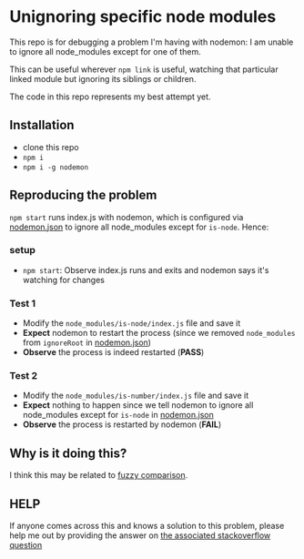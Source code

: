 # Unignoring specific node modules

This repo is for debugging a problem I'm having with nodemon: I am unable to ignore all node_modules except for one of them.

This can be useful wherever `npm link` is useful, watching that particular linked module but ignoring its siblings or children.

The code in this repo represents my best attempt yet.

## Installation

- clone this repo
- `npm i`
- `npm i -g nodemon`

## Reproducing the problem

`npm start` runs index.js with nodemon, which is configured via [nodemon.json](nodemon.json) to ignore all node_modules except for `is-node`. Hence:

### setup
- `npm start`: Observe index.js runs and exits and nodemon says it's watching for changes

### Test 1
- Modify the `node_modules/is-node/index.js` file and save it
- **Expect** nodemon to restart the process (since we removed `node_modules` from `ignoreRoot` in [nodemon.json](nodemon.json))
- **Observe** the process is indeed restarted (**PASS**)

### Test 2
- Modify the `node_modules/is-number/index.js` file and save it
- **Expect** nothing to happen since we tell nodemon to ignore all node_modules except for `is-node` in [nodemon.json](nodemon.json)
- **Observe** the process is restarted by nodemon (**FAIL**)

## Why is it doing this?

I think this may be related to [fuzzy comparison](https://github.com/remy/nodemon/pull/922).

## HELP

If anyone comes across this and knows a solution to this problem, please help me out by providing the answer on [the associated stackoverflow question](http://stackoverflow.com/questions/43189360/how-can-i-tell-nodemon-to-ignore-all-node-modules-except-for-one-directory)
